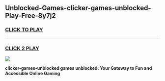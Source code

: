 
## Unblocked-Games-clicker-games-unblocked-Play-Free-8y7j2
<h3>
<a href="https://premium76.site?title=clicker-games-unblocked&ref=20A">CLICK TO PLAY</a></h3>
<hr>

<h3>
<a href="https://premium76.site?title=clicker-games-unblocked&ref=20A">CLICK 2 PLAY</a>
  
</h3>

<a href="https://premium76.site?title=clicker-games-unblocked&ref=20A"><img src="https://clearcache.store/games.png"></a>


**clicker-games-unblocked games unblocked: Your Gateway to Fun and Accessible Online Gaming**

